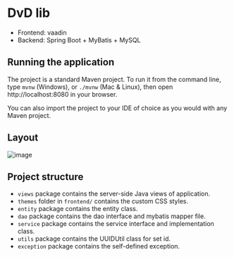 # DvD lib

- Frontend: vaadin
- Backend: Spring Boot + MyBatis + MySQL

## Running the application

The project is a standard Maven project. To run it from the command line, type `mvnw` (Windows), or `./mvnw` (Mac & Linux), then open http://localhost:8080 in your browser.

You can also import the project to your IDE of choice as you would with any Maven project.

## Layout
![image](https://user-images.githubusercontent.com/46221024/159126400-4774ecfc-3fcc-40be-a623-74053d557403.png)


## Project structure

- `views` package contains the server-side Java views of application.
- `themes` folder in `frontend/` contains the custom CSS styles.
- `entity` package contains the entity class.
- `dao` package contains the dao interface and mybatis mapper file.
- `service` package contains the service interface and implementation class.
- `utils` package contains the UUIDUtil class for set id.
- `exception` package contains the self-defined exception.

